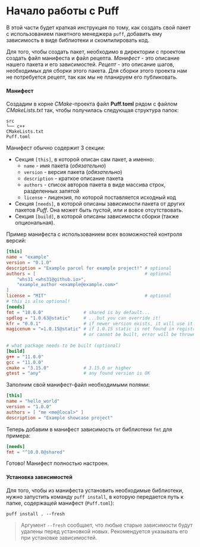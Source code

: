 # Начало работы с Puff
В этой части будет краткая инструкция по тому, как создать свой пакет с использованием пакетного менеджера `puff`, добавить ему зависимость в виде библиотеки и скомпилировать код.

Для того, чтобы создать пакет, необходимо в директории с проектом создать файл манифеста и файл рецепта.
*Манифест* - это описание нашего пакета и его зависимостей.
*Рецепт* - это описание шагов, необходимых для сборки этого пакета. Для сборки этого проекта нам не потребуется рецепт, так как мы не планируем его публиковать.

#### Манифест
Создадим в корне *CMake*-проекта файл **Puff.toml** рядом с файлом *CMakeLists.txt* так, чтобы получилась следующая структура папок:
```
src 
└── c++ 
CMakeLists.txt 
Puff.toml
```

Манифест обычно содержит 3 секции: 
- Секция `[this]`, в которой описан сам пакет, а именно:
	- `name` - имя пакета (*обязательно*)
	- `version` - версия пакета (*обязательно*)
	- `description` - краткое описание пакета
	- `authors` - список авторов пакета в виде массива строк, разделенных запятой
	- `license` - лицензия, по которой поставляется исходный код
- Секция `[needs]`, в которой описаны зависимости пакета от других пакетов *Puff*. Она может быть пустой, или и вовсе отсутствовать.
- Секция `[build]`, в которой описаны зависимости сборки (также опциональная).

Пример манифеста с использованием всех возможностей контроля версий:
```toml
[this]
name = "example"
version = "0.1.0"
description = "Example parcel for example project!" # optional
authors = [                                         # optional
	"whs31 <whs31@github.io>",
	"example_author <example@example.com>"
]
license = "MIT"                                     # optional
# this is also optional!
[needs]  
fmt = "10.0.0"               # shared is by default...
spdlog = "1.0.63@static"     # ...but you can override it!
kfr = "0.0.1"                # if newer version exists, it will use it
magicenum = "=1.0.15@static" # if 1.0.15 static is not found in registries 
                             # or cannot be built, error will be thrown!
                             
# what package needs to be built (optional)
[build]
g++ = "11.0.0"
gcc = "11.0.0"
cmake = "3.15.0"             # 3.15.0 or higher
gtest = "any"                # any found version is OK
```

Заполним свой манифест-файл необходимыми полями:
```toml
[this]
name = "hello_world"
version = "1.0.0"
authors = [ "me <me@local>" ]
description = "Example showcase project"
```

Теперь добавим в манифест зависимость от библиотеки `fmt` для примера:
```toml
[needs]
fmt = "^10.0.0@shared"
```

Готово! Манифест полностью настроен.

#### Установка зависимостей
Для того, чтобы из манифеста установить необходимые библиотеки, нужно запустить команду `puff install`, в которую передается путь к папке, содержащей манифест (`Puff.toml`):

```shell
puff install . --fresh
```

> Аргумент `--fresh` сообщает, что любые старые зависимости будут удалены перед установкой новых. Рекомендуется указывать его при установке зависимостей.

